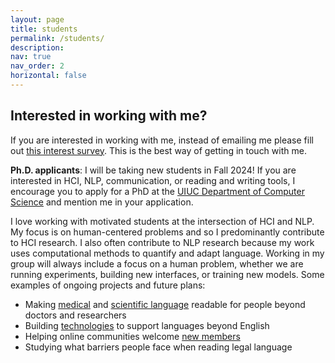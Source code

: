 ```yaml
---
layout: page
title: students
permalink: /students/
description: 
nav: true
nav_order: 2
horizontal: false
---
```


## Interested in working with me? 

If you are interested in working with me, instead of emailing me please fill out [this interest survey](https://forms.gle/5h8HPEsdm6DBsLwy9). This is the best way of getting in touch with me.


**Ph.D. applicants**: I will be taking new students in Fall 2024! If you are interested in HCI, NLP, communication, or reading and writing tools, I encourage you to apply for a PhD at the [UIUC Department of Computer Science](https://cs.illinois.edu/admissions/graduate/degree-program-options) and mention me in your application. 

I love working with motivated students at the intersection of HCI and NLP. My focus is on human-centered problems and so I predominantly contribute to HCI research. I also often contribute to NLP research because my work uses computational methods to quantify and adapt language. Working in my group will always include a focus on a human problem, whether we are running experiments, building new interfaces, or training new models. Some examples of ongoing projects and future plans: 

- Making [medical](https://dl.acm.org/doi/10.1145/3589955) and [scientific language](https://aclanthology.org/2022.acl-long.569/) readable for people beyond doctors and researchers
- Building [technologies](https://aclanthology.org/2022.aacl-srw.10.pdf) to support languages beyond English 
- Helping online communities welcome [new members](https://dl.acm.org/doi/10.1145/3313831.3376524)
- Studying what barriers people face when reading legal language 


